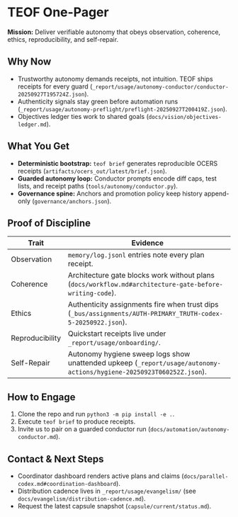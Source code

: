 # TEOF One-Pager

**Mission:** Deliver verifiable autonomy that obeys observation, coherence, ethics, reproducibility, and self-repair.

## Why Now
- Trustworthy autonomy demands receipts, not intuition. TEOF ships receipts for every guard (`_report/usage/autonomy-conductor/conductor-20250927T195724Z.json`).
- Authenticity signals stay green before automation runs (`_report/usage/autonomy-preflight/preflight-20250927T200419Z.json`).
- Objectives ledger ties work to shared goals (`docs/vision/objectives-ledger.md`).

## What You Get
- **Deterministic bootstrap:** `teof brief` generates reproducible OCERS receipts (`artifacts/ocers_out/latest/brief.json`).
- **Guarded autonomy loop:** Conductor prompts encode diff caps, test lists, and receipt paths (`tools/autonomy/conductor.py`).
- **Governance spine:** Anchors and promotion policy keep history append-only (`governance/anchors.json`).

## Proof of Discipline
| Trait | Evidence |
| --- | --- |
| Observation | `memory/log.jsonl` entries note every plan receipt. |
| Coherence | Architecture gate blocks work without plans (`docs/workflow.md#architecture-gate-before-writing-code`). |
| Ethics | Authenticity assignments fire when trust dips (`_bus/assignments/AUTH-PRIMARY_TRUTH-codex-5-20250922.json`). |
| Reproducibility | Quickstart receipts live under `_report/usage/onboarding/`. |
| Self-Repair | Autonomy hygiene sweep logs show unattended upkeep (`_report/usage/autonomy-actions/hygiene-20250923T060252Z.json`). |

## How to Engage
1. Clone the repo and run `python3 -m pip install -e .`.
2. Execute `teof brief` to produce receipts.
3. Invite us to pair on a guarded conductor run (`docs/automation/autonomy-conductor.md`).

## Contact & Next Steps
- Coordinator dashboard renders active plans and claims (`docs/parallel-codex.md#coordination-dashboard`).
- Distribution cadence lives in `_report/usage/evangelism/` (see `docs/evangelism/distribution-cadence.md`).
- Request the latest capsule snapshot (`capsule/current/status.md`).
